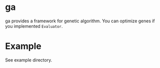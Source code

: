 # ga

ga provides a framework for genetic algorithm.
You can optimize genes if you implemented `Evaluator`.

# Example

See example directory.
